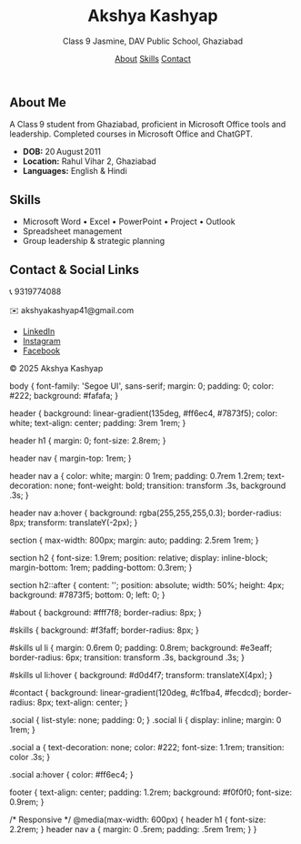 <!DOCTYPE html>
<html lang="en">
<head>
  <meta charset="UTF-8" />
  <meta name="viewport" content="width=device-width, initial-scale=1.0" />
  <title>Akshya Kashyap – Portfolio</title>
  <link rel="stylesheet" href="styles.css" />
</head>
<body>
  <header>
    <h1>Akshya Kashyap</h1>
    <p>Class 9 Jasmine, DAV Public School, Ghaziabad</p>
    <nav>
      <a href="#about">About</a>
      <a href="#skills">Skills</a>
      <a href="#contact">Contact</a>
    </nav>
  </header>

  <section id="about">
    <h2>About Me</h2>
    <p>A Class 9 student from Ghaziabad, proficient in Microsoft Office tools and leadership. Completed courses in Microsoft Office and ChatGPT.</p>
    <ul>
      <li><strong>DOB:</strong> 20 August 2011</li>
      <li><strong>Location:</strong> Rahul Vihar 2, Ghaziabad</li>
      <li><strong>Languages:</strong> English & Hindi</li>
    </ul>
  </section>

  <section id="skills">
    <h2>Skills</h2>
    <ul>
      <li>Microsoft Word • Excel • PowerPoint • Project • Outlook</li>
      <li>Spreadsheet management</li>
      <li>Group leadership & strategic planning</li>
    </ul>
  </section>

  <section id="contact">
    <h2>Contact & Social Links</h2>
    <p>📞 9319774088</p>
    <p>✉️ akshyakashyap41@gmail.com</p>
    <ul class="social">
      <li><a href="https://www.linkedin.com/in/akshya-kashyap-s-o-jaggan-kashyap-60572a297" target="_blank">LinkedIn</a></li>
      <li><a href="https://www.instagram.com/_pirate_hunter__" target="_blank">Instagram</a></li>
      <li><a href="https://www.facebook.com/share/1CxiaCD7FR/" target="_blank">Facebook</a></li>
    </ul>
  </section>

  <footer>
    <p>&copy; 2025 Akshya Kashyap</p>
  </footer>
</body>
</html>

body {
  font-family: 'Segoe UI', sans-serif;
  margin: 0;
  padding: 0;
  color: #222;
  background: #fafafa;
}

header {
  background: linear-gradient(135deg, #ff6ec4, #7873f5);
  color: white;
  text-align: center;
  padding: 3rem 1rem;
}

header h1 {
  margin: 0; font-size: 2.8rem;
}

header nav {
  margin-top: 1rem;
}

header nav a {
  color: white;
  margin: 0 1rem;
  padding: 0.7rem 1.2rem;
  text-decoration: none;
  font-weight: bold;
  transition: transform .3s, background .3s;
}

header nav a:hover {
  background: rgba(255,255,255,0.3);
  border-radius: 8px;
  transform: translateY(-2px);
}

section {
  max-width: 800px;
  margin: auto;
  padding: 2.5rem 1rem;
}

section h2 {
  font-size: 1.9rem;
  position: relative;
  display: inline-block;
  margin-bottom: 1rem;
  padding-bottom: 0.3rem;
}

section h2::after {
  content: '';
  position: absolute;
  width: 50%;
  height: 4px;
  background: #7873f5;
  bottom: 0;
  left: 0;
}

#about { background: #fff7f8; border-radius: 8px; }

#skills {
  background: #f3faff;
  border-radius: 8px;
}

#skills ul li {
  margin: 0.6rem 0;
  padding: 0.8rem;
  background: #e3eaff;
  border-radius: 6px;
  transition: transform .3s, background .3s;
}

#skills ul li:hover {
  background: #d0d4f7;
  transform: translateX(4px);
}

#contact {
  background: linear-gradient(120deg, #c1fba4, #fecdcd);
  border-radius: 8px;
  text-align: center;
}

.social { list-style: none; padding: 0; }
.social li { display: inline; margin: 0 1rem; }

.social a {
  text-decoration: none;
  color: #222;
  font-size: 1.1rem;
  transition: color .3s;
}

.social a:hover {
  color: #ff6ec4;
}

footer {
  text-align: center;
  padding: 1.2rem;
  background: #f0f0f0;
  font-size: 0.9rem;
}

/* Responsive */
@media(max-width: 600px) {
  header h1 { font-size: 2.2rem; }
  header nav a { margin: 0 .5rem; padding: .5rem 1rem; }
}
